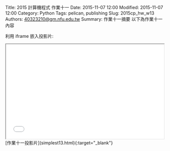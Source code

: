 Title: 2015 計算機程式 作業十一
Date: 2015-11-07 12:00
Modified: 2015-11-07 12:00
Category: Python
Tags: pelican, publishing
Slug: 2015cp_hw_w13
Authors: 40323210@gm.nfu.edu.tw
Summary: 作業十一摘要
以下為作業十一內容

利用 iframe 嵌入投影片:

<iframe src="simplest13.html" width="500" height="300"></iframe>
[作業十一投影片](simplest13.html){:target="_blank"}

